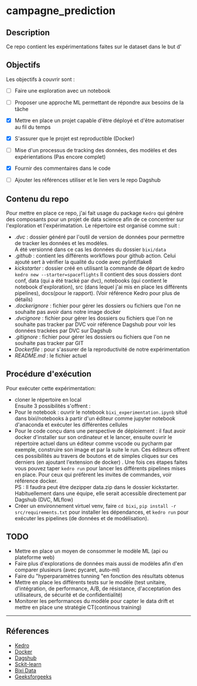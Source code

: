 # campagne_prediction
## Description
Ce repo contient les expérimentations faites sur le dataset  dans le but 
d'
## Objectifs
Les objectifs à couvrir sont :
- [ ] Faire une exploration avec un notebook
- [ ] Proposer une approche ML permettant de répondre aux besoins de la tâche
- [x] Mettre en place un projet capable d'être déployé et d'être automatiser au fil du temps 
- [x] S'assurer que le projet est reproductible (Docker)
- [ ] Mise d'un processus de tracking des données, des modèles et des expérientations (Pas encore complet)
- [x] Fournir des commentaires dans le code
- [ ] Ajouter les références utiliser et le lien vers le repo Dagshub


## Contenu du repo
Pour mettre en place ce repo, j'ai fait usage du package `Kedro` qui génère des composants pour un projet de data science
afin de ce concentrer sur l'exploration et l'expérimatation.
Le répertoire est organisé comme suit :
- *.dvc* : dossier généré par l'outil de version de données pour permettre de tracker les données et les modèles.\
A été versionné dans ce cas les données du dossier `bixi/data`
- *.github* : contient les différents workflows pour github action. Celui ajouté sert à vérifier la qualité du code avec pylint\flake8
- *kickstarter* : dossier créé en utilisant la commande de départ de kedro `kedro new --starter=spaceflights` 
Il contient des sous dossiers dont conf, data (qui a été tracké par dvc), notebooks (qui contient le notebook d'exploration), 
src (dans lequel j'ai mis en place les différents pipelines), docs(pour le rapport).
  (Voir référence Kedro pour plus de détails)
- *.dockerignore* : fichier pour gérer les dossiers ou fichiers que l'on ne souhaite pas avoir dans notre image docker
- *.dvcignore* : fichier pour gérer les dossiers ou fichiers que l'on ne souhaite pas tracker par DVC
voir référence Dagshub pour voir les données trackées par DVC sur Dagshub
- *.gitignore* : fichier pour gérer les dossiers ou fichiers que l'on ne souhaite pas tracker par GIT
- *Dockerfile* : pour s'assurer de la reproductivité de notre expérimentation
- *README.md* : le fichier actuel

## Procédure d'exécution
Pour exécuter cette expérimentation:
- cloner le répertoire en local\
Ensuite 3 possibilités s'offrent :
- Pour le notebook : ouvrir le notebook `bixi_experimentation.ipynb` situé dans bixi/notebooks à partir 
d'un éditeur comme jupyter notebook d'anaconda et exécuter les différentes cellules
- Pour le code conçu dans une perspective de déploiement : il faut avoir docker d'installer sur son ordinateur et le lancer,
ensuite ouvrir le répertoire actuel dans un éditeur comme vscode ou pycharm par exemple, construire son image et par la 
suite le run. Ces éditeurs offrent ces possibilités au travers de boutons et de simples cliques sur ces derniers (en ajoutant 
l'extension de docker) . Une fois ces étapes faites vous pouvez taper `kedro run` pour lancer les différents pipelines mises en place.
Pour ceux qui préfèrent les invites de commandes, voir référence docker. \
PS : Il faudra peut être dezipper data.zip dans le dossier  kickstarter. Habituellement dans une équipe, elle serait accessible directement 
par Dagshub (DVC, MLflow)
- Créer un environnement virtuel venv, faire `cd bixi`, `pip install -r src/requirements.txt` pour installer
les dépendances, et `kedro run` pour exécuter les pipelines (de données et de modélisation).
## TODO
- Mettre en place un moyen de consommer le modèle ML (api ou plateforme web)
- Faire plus d'explorations de données mais aussi de modèles afin d'en comparer plusieurs (avec pycaret, auto-ml)
- Faire du "hyperparamètres tunning "en fonction des résultats obtenus
- Mettre en place les différents tests sur le modèle (test unitaire, d'intégration, de performance, A/B, de résistance,
d'acceptation des utilisateurs, de sécurité et de confidentialité)
- Monitorer les performances du modèle pour capter le data drift et mettre en place une stratégie CT(continous training)
---
## Réferences
- [Kedro](https://kedro.org/#get-started)
- [Docker](https://docs.docker.com/get-started/02_our_app/)
- [Dagshub](https://dagshub.com/PrimPom/campagne_prediction)
- [Sckit-learn](https://scikit-learn.org/stable/)
- [Bixi Data]()
- [Geeksforgeeks](https://www.geeksforgeeks.org/)